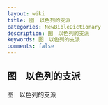 ```yaml
---
layout: wiki
title: 图　以色列的支派
categories: NewBibleDictionary
description: 图　以色列的支派
keywords: 图　以色列的支派
comments: false
---
```


## 图　以色列的支派



图　以色列的支派







